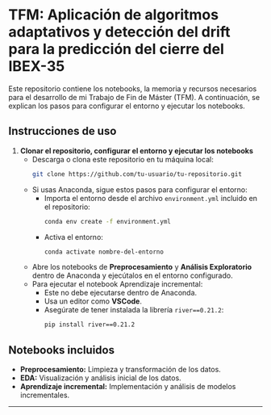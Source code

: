 # TFM: Aplicación de algoritmos adaptativos y detección del drift para la predicción del cierre del IBEX-35

Este repositorio contiene los notebooks, la memoria y recursos necesarios para el desarrollo de mi Trabajo de Fin de Máster (TFM). A continuación, se explican los pasos para configurar el entorno y ejecutar los notebooks.

## Instrucciones de uso

1. **Clonar el repositorio, configurar el entorno y ejecutar los notebooks**  
   - Descarga o clona este repositorio en tu máquina local:
     ```bash
     git clone https://github.com/tu-usuario/tu-repositorio.git
     ```
   - Si usas Anaconda, sigue estos pasos para configurar el entorno:
     - Importa el entorno desde el archivo `environment.yml` incluido en el repositorio:
       ```bash
       conda env create -f environment.yml
       ```
     - Activa el entorno:
       ```bash
       conda activate nombre-del-entorno
       ```
   - Abre los notebooks de **Preprocesamiento** y **Análisis Exploratorio** dentro de Anaconda y ejecútalos en el entorno configurado.
   - Para ejecutar el notebook Aprendizaje incremental:
     - Este no debe ejecutarse dentro de Anaconda.
     - Usa un editor como **VSCode**.
     - Asegúrate de tener instalada la librería `river==0.21.2`:
       ```bash
       pip install river==0.21.2
       ```

## Notebooks incluidos
- **Preprocesamiento:** Limpieza y transformación de los datos.
- **EDA:** Visualización y análisis inicial de los datos.
- **Aprendizaje incremental:** Implementación y análisis de modelos incrementales.

---
